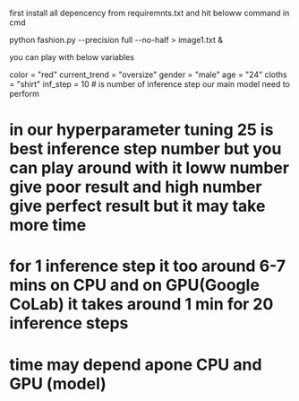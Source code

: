 first install all depencency from requiremnts.txt and hit beloww command in cmd

python fashion.py --precision full --no-half > image1.txt &

you can play with below variables

color = "red"
current_trend = "oversize"
gender = "male"
age = "24"
cloths = "shirt"
inf_step = 10 # is number of inference step our main model need to perform
# in our hyperparameter tuning 25 is best inference step number but you can play around with it loww number give poor result and high number give perfect result but it may take more time
# for 1 inference step it too around 6-7 mins on CPU and on GPU(Google CoLab) it takes around 1 min for 20 inference steps
# time may depend apone CPU and GPU (model)
